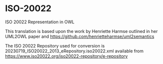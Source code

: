 # ISO-20022
ISO 20022 Representation in OWL

This translation is based upon the work by Henriette Harmse outlined in her UML2OWL paper and https://github.com/henrietteharmse/uml2semantics

The ISO 20022 Repository used for conversion is 20230719_ISO20022_2013_eRepository.iso20022.xml available from https://www.iso20022.org/iso20022-repository/e-repository

